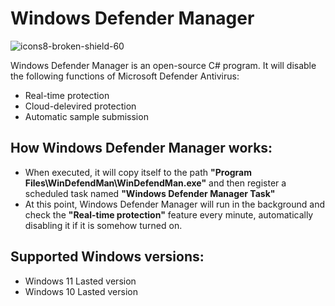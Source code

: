 # Windows Defender Manager

![icons8-broken-shield-60](https://github.com/user-attachments/assets/124b4218-6acd-45ea-ad0a-983d2c7c3670)

Windows Defender Manager is an open-source C# program. It will disable the following functions of Microsoft Defender Antivirus:

- Real-time protection
- Cloud-delevired protection
- Automatic sample submission

## How Windows Defender Manager works:

- When executed, it will copy itself to the path **"Program Files\WinDefendMan\WinDefendMan.exe"** and then register a scheduled task named **"Windows Defender Manager Task"**
- At this point, Windows Defender Manager will run in the background and check the **"Real-time protection"** feature every minute, automatically disabling it if it is somehow turned on.

## Supported Windows versions:

- Windows 11 Lasted version
- Windows 10 Lasted version
